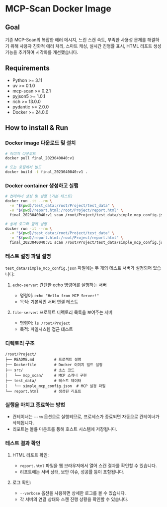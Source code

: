 # MCP-Scan Docker Image

## Goal
기존 MCP-Scan의 복잡한 에러 메시지, 느린 스캔 속도, 부족한 사용성 문제를 해결하기 위해 사용자 친화적 에러 처리, 스마트 캐싱, 실시간 진행률 표시, HTML 리포트 생성 기능을 추가하여 시각화를 개선했습니다.

## Requirements
- Python >= 3.11
- uv >= 0.1.0
- mcp-scan >= 0.2.1
- pyjson5 >= 1.0.1
- rich >= 13.0.0
- pydantic >= 2.0.0
- Docker >= 24.0.0

## How to install & Run

### Docker image 다운로드 및 설치
```bash
# 이미지 다운로드
docker pull final_2023040040:v1

# 또는 로컬에서 빌드
docker build -t final_2023040040:v1 .
```

### Docker container 생성하고 실행
```bash
# 컨테이너 생성 및 실행 (기본 테스트)
docker run -it --rm \
  -v "$(pwd)/test_data:/root/Project/test_data" \
  -v "$(pwd)/report.html:/root/Project/report.html" \
  final_2023040040:v1 scan /root/Project/test_data/simple_mcp_config.json --report /root/Project/report.html

# 상세 로그와 함께 실행
docker run -it --rm \
  -v "$(pwd)/test_data:/root/Project/test_data" \
  -v "$(pwd)/report.html:/root/Project/report.html" \
  final_2023040040:v1 scan /root/Project/test_data/simple_mcp_config.json --report /root/Project/report.html --verbose
```

### 테스트 설정 파일 설명
`test_data/simple_mcp_config.json` 파일에는 두 개의 테스트 서버가 설정되어 있습니다:

1. `echo-server`: 간단한 echo 명령어를 실행하는 서버
   - 명령어: `echo "Hello from MCP Server!"`
   - 목적: 기본적인 서버 연결 테스트

2. `file-server`: 프로젝트 디렉토리 목록을 보여주는 서버
   - 명령어: `ls /root/Project`
   - 목적: 파일시스템 접근 테스트

### 디렉토리 구조
```
/root/Project/
├── README.md         # 프로젝트 설명
├── Dockerfile        # Docker 이미지 빌드 설정
├── src/              # 소스 코드
│   └── mcp_scan/     # MCP 스캐너 구현
├── test_data/        # 테스트 데이터
│   └── simple_mcp_config.json  # MCP 설정 파일
└── report.html       # 생성된 리포트
```

### 실행을 마치고 종료하는 방법
- 컨테이너는 `--rm` 옵션으로 실행되므로, 프로세스가 종료되면 자동으로 컨테이너가 삭제됩니다.
- 리포트는 볼륨 마운트를 통해 호스트 시스템에 저장됩니다.

### 테스트 결과 확인
1. HTML 리포트 확인:
   - `report.html` 파일을 웹 브라우저에서 열어 스캔 결과를 확인할 수 있습니다.
   - 리포트에는 서버 상태, 보안 이슈, 성공률 등이 포함됩니다.

2. 로그 확인:
   - `--verbose` 옵션을 사용하면 상세한 로그를 볼 수 있습니다.
   - 각 서버의 연결 상태와 스캔 진행 상황을 확인할 수 있습니다.

